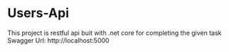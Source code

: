 # Users-Api
 
This project is restful api buit with .net core for completing the given task
Swagger Url: http://localhost:5000
